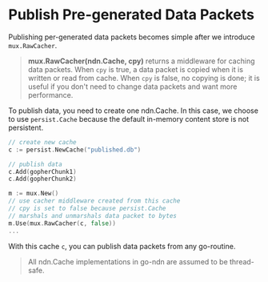 # Publish Pre-generated Data Packets

Publishing per-generated data packets becomes simple after we introduce `mux.RawCacher`.

> __mux.RawCacher(ndn.Cache, cpy)__ returns a middleware for caching data packets. When `cpy` is true, a data packet is copied when it is written or read from cache. When `cpy` is false, no copying is done; it is useful if you don't need to change data packets and want more performance.

To publish data, you need to create one ndn.Cache. In this case, we choose to use `persist.Cache` because the default in-memory content store is not persistent.

```go
// create new cache
c := persist.NewCache("published.db")

// publish data
c.Add(gopherChunk1)
c.Add(gopherChunk2)

m := mux.New()
// use cacher middleware created from this cache
// cpy is set to false because persist.Cache
// marshals and unmarshals data packet to bytes
m.Use(mux.RawCacher(c, false))
...
```

With this cache `c`, you can publish data packets from any go-routine.

> All ndn.Cache implementations in go-ndn are assumed to be thread-safe.
